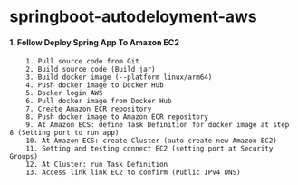 # springboot-autodeloyment-aws
#### 1. Follow Deploy Spring App To Amazon EC2
        1. Pull source code from Git
        2. Build source code (Build jar)
        3. Build docker image (--platform linux/arm64)
        4. Push docker image to Docker Hub
        5. Docker login AWS
        6. Pull docker image from Docker Hub
        7. Create Amazon ECR repository
        8. Push docker image to Amazon ECR repository
        9. At Amazon ECS: define Task Definition for docker image at step 8 (Setting port to run app)
        10. At Amazon ECS: create Cluster (auto create new Amazon EC2)
        11. Setting and testing connect EC2 (setting port at Security Groups)
        12. At Cluster: run Task Definition
        13. Access link link EC2 to confirm (Public IPv4 DNS)
